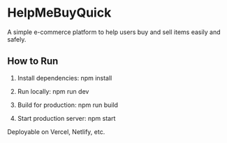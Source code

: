 
# HelpMeBuyQuick

A simple e-commerce platform to help users buy and sell items easily and safely.

## How to Run

1. Install dependencies:
   npm install

2. Run locally:
   npm run dev

3. Build for production:
   npm run build

4. Start production server:
   npm start

Deployable on Vercel, Netlify, etc.
